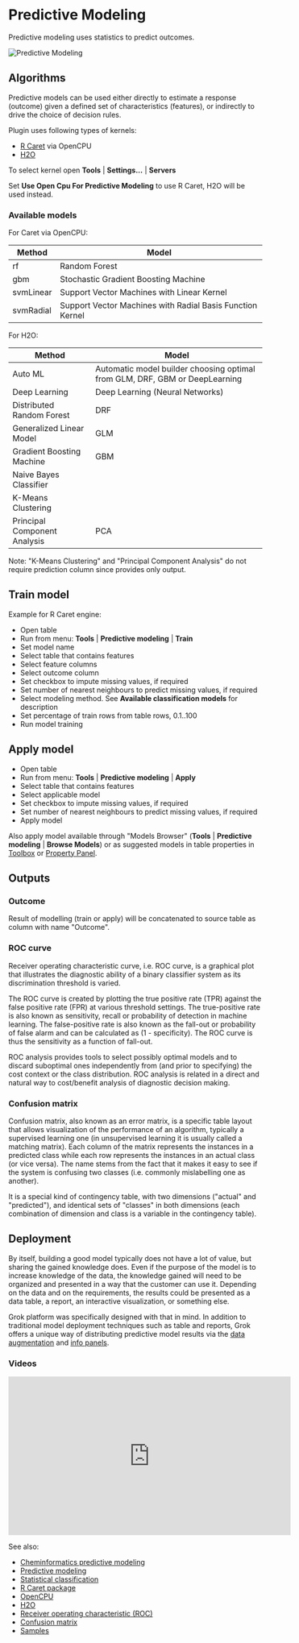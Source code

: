 <!-- TITLE: Predictive Modeling -->
<!-- SUBTITLE: -->

# Predictive Modeling

Predictive modeling uses statistics to predict outcomes.

![Predictive Modeling](../uploads/gifs/predictive-modeling.gif "Predictive Modeling")

## Algorithms

Predictive models can be used either directly to estimate a response (outcome) given a defined 
set of characteristics (features), or indirectly to drive the choice of decision rules.

Plugin uses following types of kernels:
  * [R Caret](https://topepo.github.io/caret/index.html) via OpenCPU 
  * [H2O](http://h2o.ai)
  
To select kernel open **Tools** | **Settings...** | **Servers** 

Set **Use Open Cpu For Predictive Modeling** to use R Caret, H2O will be used instead.

### Available models

For Caret via OpenCPU:

| Method    | Model                                                     |
|-----------|-----------------------------------------------------------|
| rf        | Random Forest                                             |
| gbm       | Stochastic Gradient Boosting Machine                      |
| svmLinear | Support Vector Machines with Linear Kernel                |
| svmRadial | Support Vector Machines with Radial Basis Function Kernel |

For H2O:

| Method                       | Model                           |
|------------------------------|---------------------------------|
| Auto ML                      | Automatic model builder choosing optimal from GLM, DRF, GBM or DeepLearning |
| Deep Learning                | Deep Learning (Neural Networks) |
| Distributed Random Forest    | DRF                             |
| Generalized Linear Model     | GLM                             |
| Gradient Boosting Machine    | GBM                             |
| Naive Bayes Classifier       |                                 |
| K-Means Clustering           |                                 |
| Principal Component Analysis | PCA                             |

Note: "K-Means Clustering" and "Principal Component Analysis" do not require prediction column since 
provides only output. 


## Train model

Example for R Caret engine:
  * Open table
  * Run from menu: **Tools** | **Predictive modeling** | **Train**
  * Set model name
  * Select table that contains features
  * Select feature columns
  * Select outcome column
  * Set checkbox to impute missing values, if required
  * Set number of nearest neighbours to predict missing values, if required
  * Select modeling method. See **Available classification models** for description
  * Set percentage of train rows from table rows, 0.1..100
  * Run model training

## Apply model

  * Open table
  * Run from menu: **Tools** | **Predictive modeling** | **Apply**
  * Select table that contains features
  * Select applicable model
  * Set checkbox to impute missing values, if required
  * Set number of nearest neighbours to predict missing values, if required
  * Apply model
  
Also apply model available through "Models Browser" (**Tools** | **Predictive modeling** | **Browse Models**) 
or as suggested models in table properties in [Toolbox](../overview/toolbox.md) or [Property Panel](../overview/property-panel.md). 

## Outputs

### Outcome

Result of modelling (train or apply) will be concatenated to source table as column with name "Outcome".

### ROC curve

Receiver operating characteristic curve, i.e. ROC curve, is a graphical plot that illustrates the diagnostic 
ability of a binary classifier system as its discrimination threshold is varied.  
  
The ROC curve is created by plotting the true positive rate (TPR) against the false positive rate (FPR) at various 
threshold settings. The true-positive rate is also known as sensitivity, recall or probability of detection in 
machine learning. The false-positive rate is also known as the fall-out or probability of false alarm and can be 
calculated as (1 - specificity). The ROC curve is thus the sensitivity as a function of fall-out.  
  
ROC analysis provides tools to select possibly optimal models and to discard suboptimal ones independently from 
(and prior to specifying) the cost context or the class distribution. ROC analysis is related in a direct and 
natural way to cost/benefit analysis of diagnostic decision making.  
  
### Confusion matrix

Confusion matrix, also known as an error matrix, is a specific table layout that allows visualization of the
performance of an algorithm, typically a supervised learning one (in unsupervised learning it is usually called 
a matching matrix). Each column of the matrix represents the instances in a predicted class while each row 
represents the instances in an actual class (or vice versa). The name stems from the fact that it makes it
easy to see if the system is confusing two classes (i.e. commonly mislabelling one as another).  
  
It is a special kind of contingency table, with two dimensions ("actual" and "predicted"), and identical 
sets of "classes" in both dimensions (each combination of dimension and class is a variable in the contingency table).  

## Deployment

By itself, building a good model typically does not have a lot of value, but sharing the gained knowledge does. 
Even if the purpose of the model is to increase knowledge of the data, the knowledge gained will need to be organized 
and presented in a way that the customer can use it. Depending on the data and on the requirements, the
results could be presented as a data table, a report, an interactive visualization, or something else.

Grok platform was specifically designed with that in mind. In addition to traditional model deployment
techniques such as table and reports, Grok offers a unique way of distributing predictive model results via
the [data augmentation](../discover/data-augmentation.md) 
and [info panels](../discover/info-panels.md#predicting-molecule-solubility). 

### Videos

<iframe width="560" height="315" src="https://www.youtube.com/embed/tVwpRB8fikQ" frameborder="0" allow="accelerometer; autoplay; encrypted-media; gyroscope; picture-in-picture" allowfullscreen></iframe>
  
See also: 
* [Cheminformatics predictive modeling](../domains/chem/chem-predictive-modeling.md) 
* [Predictive modeling](https://en.wikipedia.org/wiki/Predictive_modelling)
* [Statistical classification](https://en.wikipedia.org/wiki/Statistical_classification)
* [R Caret package](https://topepo.github.io/caret/index.html)
* [OpenCPU](https://www.opencpu.org/)
* [H2O](http://h2o.ai/)
* [Receiver operating characteristic (ROC)](https://en.wikipedia.org/wiki/Receiver_operating_characteristic)
* [Confusion matrix](https://en.wikipedia.org/wiki/Confusion_matrix)
* [Samples](https://public.datagrok.ai/js/samples/domains/data-science/predictive-model)
